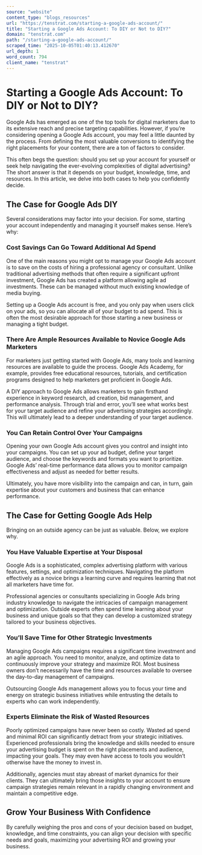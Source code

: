 ```yaml
---
source: "website"
content_type: "blogs_resources"
url: "https://tenstrat.com/starting-a-google-ads-account/"
title: "Starting a Google Ads Account: To DIY or Not to DIY?"
domain: "tenstrat.com"
path: "/starting-a-google-ads-account/"
scraped_time: "2025-10-05T01:40:13.412670"
url_depth: 1
word_count: 794
client_name: "tenstrat"
---
```


# Starting a Google Ads Account: To DIY or Not to DIY?

Google Ads has emerged as one of the top tools for digital marketers due to its extensive reach and precise targeting capabilities. However, if you’re considering opening a Google Ads account, you may feel a little daunted by the process. From defining the most valuable conversions to identifying the right placements for your content, there are a ton of factors to consider.

This often begs the question: should you set up your account for yourself or seek help navigating the ever-evolving complexities of digital advertising? The short answer is that it depends on your budget, knowledge, time, and resources. In this article, we delve into both cases to help you confidently decide.

## The Case for Google Ads DIY

Several considerations may factor into your decision. For some, starting your account independently and managing it yourself makes sense. Here’s why:

### Cost Savings Can Go Toward Additional Ad Spend

One of the main reasons you might opt to manage your Google Ads account is to save on the costs of hiring a professional agency or consultant. Unlike traditional advertising methods that often require a significant upfront investment, Google Ads has created a platform allowing agile ad investments. These can be managed without much existing knowledge of media buying.

Setting up a Google Ads account is free, and you only pay when users click on your ads, so you can allocate all of your budget to ad spend. This is often the most desirable approach for those starting a new business or managing a tight budget.

### There Are Ample Resources Available to Novice Google Ads Marketers

For marketers just getting started with Google Ads, many tools and learning resources are available to guide the process. Google Ads Academy, for example, provides free educational resources, tutorials, and certification programs designed to help marketers get proficient in Google Ads.

A DIY approach to Google Ads allows marketers to gain firsthand experience in keyword research, ad creation, bid management, and performance analysis. Through trial and error, you’ll see what works best for your target audience and refine your advertising strategies accordingly. This will ultimately lead to a deeper understanding of your target audience.

### You Can Retain Control Over Your Campaigns

Opening your own Google Ads account gives you control and insight into your campaigns. You can set up your ad budget, define your target audience, and choose the keywords and formats you want to prioritize. Google Ads’ real-time performance data allows you to monitor campaign effectiveness and adjust as needed for better results.

Ultimately, you have more visibility into the campaign and can, in turn, gain expertise about your customers and business that can enhance performance.

## The Case for Getting Google Ads Help

Bringing on an outside agency can be just as valuable. Below, we explore why.

### You Have Valuable Expertise at Your Disposal

Google Ads is a sophisticated, complex advertising platform with various features, settings, and optimization techniques. Navigating the platform effectively as a novice brings a learning curve and requires learning that not all marketers have time for.

Professional agencies or consultants specializing in Google Ads bring industry knowledge to navigate the intricacies of campaign management and optimization. Outside experts often spend time learning about your business and unique goals so that they can develop a customized strategy tailored to your business objectives.

### You’ll Save Time for Other Strategic Investments

Managing Google Ads campaigns requires a significant time investment and an agile approach. You need to monitor, analyze, and optimize data to continuously improve your strategy and maximize ROI. Most business owners don’t necessarily have the time and resources available to oversee the day-to-day management of campaigns.

Outsourcing Google Ads management allows you to focus your time and energy on strategic business initiatives while entrusting the details to experts who can work independently.

### Experts Eliminate the Risk of Wasted Resources

Poorly optimized campaigns have never been so costly. Wasted ad spend and minimal ROI can significantly detract from your strategic initiatives. Experienced professionals bring the knowledge and skills needed to ensure your advertising budget is spent on the right placements and audience, impacting your goals. They may even have access to tools you wouldn’t otherwise have the money to invest in.

Additionally, agencies must stay abreast of market dynamics for their clients. They can ultimately bring those insights to your account to ensure campaign strategies remain relevant in a rapidly changing environment and maintain a competitive edge.

## Grow Your Business With Confidence

By carefully weighing the pros and cons of your decision based on budget, knowledge, and time constraints, you can align your decision with specific needs and goals, maximizing your advertising ROI and growing your business.